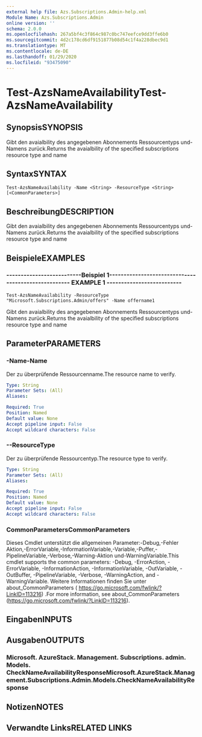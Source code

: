 ```yaml
---
external help file: Azs.Subscriptions.Admin-help.xml
Module Name: Azs.Subscriptions.Admin
online version: ''
schema: 2.0.0
ms.openlocfilehash: 267a5bf4c3f864c987c0bc747eefce9dd3ffe6b0
ms.sourcegitcommit: 4d2c178cd6df9151877b08d54c1f4a228dbec9d1
ms.translationtype: MT
ms.contentlocale: de-DE
ms.lasthandoff: 01/29/2020
ms.locfileid: "93475090"
---
```

# <span data-ttu-id="9d5f0-101">Test-AzsNameAvailability</span><span class="sxs-lookup"><span data-stu-id="9d5f0-101">Test-AzsNameAvailability</span></span>

## <span data-ttu-id="9d5f0-102">Synopsis</span><span class="sxs-lookup"><span data-stu-id="9d5f0-102">SYNOPSIS</span></span>
<span data-ttu-id="9d5f0-103">Gibt den avaialbility des angegebenen Abonnements Ressourcentyps und-Namens zurück.</span><span class="sxs-lookup"><span data-stu-id="9d5f0-103">Returns the avaialbility of the specified subscriptions resource type and name</span></span>

## <span data-ttu-id="9d5f0-104">Syntax</span><span class="sxs-lookup"><span data-stu-id="9d5f0-104">SYNTAX</span></span>

```
Test-AzsNameAvailability -Name <String> -ResourceType <String> [<CommonParameters>]
```

## <span data-ttu-id="9d5f0-105">Beschreibung</span><span class="sxs-lookup"><span data-stu-id="9d5f0-105">DESCRIPTION</span></span>
<span data-ttu-id="9d5f0-106">Gibt den avaialbility des angegebenen Abonnements Ressourcentyps und-Namens zurück.</span><span class="sxs-lookup"><span data-stu-id="9d5f0-106">Returns the avaialbility of the specified subscriptions resource type and name</span></span>

## <span data-ttu-id="9d5f0-107">Beispiele</span><span class="sxs-lookup"><span data-stu-id="9d5f0-107">EXAMPLES</span></span>

### <span data-ttu-id="9d5f0-108">--------------------------Beispiel 1--------------------------</span><span class="sxs-lookup"><span data-stu-id="9d5f0-108">-------------------------- EXAMPLE 1 --------------------------</span></span>
```
Test-AzsNameAvailability -ResourceType "Microsoft.Subscriptions.Admin/offers" -Name offername1
```

<span data-ttu-id="9d5f0-109">Gibt den avaialbility des angegebenen Abonnements Ressourcentyps und-Namens zurück.</span><span class="sxs-lookup"><span data-stu-id="9d5f0-109">Returns the avaialbility of the specified subscriptions resource type and name</span></span>

## <span data-ttu-id="9d5f0-110">Parameter</span><span class="sxs-lookup"><span data-stu-id="9d5f0-110">PARAMETERS</span></span>

### <span data-ttu-id="9d5f0-111">-Name</span><span class="sxs-lookup"><span data-stu-id="9d5f0-111">-Name</span></span>
<span data-ttu-id="9d5f0-112">Der zu überprüfende Ressourcenname.</span><span class="sxs-lookup"><span data-stu-id="9d5f0-112">The resource name to verify.</span></span>

```yaml
Type: String
Parameter Sets: (All)
Aliases: 

Required: True
Position: Named
Default value: None
Accept pipeline input: False
Accept wildcard characters: False
```

### <span data-ttu-id="9d5f0-113">-</span><span class="sxs-lookup"><span data-stu-id="9d5f0-113">-ResourceType</span></span>
<span data-ttu-id="9d5f0-114">Der zu überprüfende Ressourcentyp.</span><span class="sxs-lookup"><span data-stu-id="9d5f0-114">The resource type to verify.</span></span>

```yaml
Type: String
Parameter Sets: (All)
Aliases: 

Required: True
Position: Named
Default value: None
Accept pipeline input: False
Accept wildcard characters: False
```

### <span data-ttu-id="9d5f0-115">CommonParameters</span><span class="sxs-lookup"><span data-stu-id="9d5f0-115">CommonParameters</span></span>
<span data-ttu-id="9d5f0-116">Dieses Cmdlet unterstützt die allgemeinen Parameter:-Debug,-Fehler Aktion,-ErrorVariable,-InformationVariable,-Variable,-Puffer,-PipelineVariable,-Verbose,-Warning-Aktion und-WarningVariable.</span><span class="sxs-lookup"><span data-stu-id="9d5f0-116">This cmdlet supports the common parameters: -Debug, -ErrorAction, -ErrorVariable, -InformationAction, -InformationVariable, -OutVariable, -OutBuffer, -PipelineVariable, -Verbose, -WarningAction, and -WarningVariable.</span></span> <span data-ttu-id="9d5f0-117">Weitere Informationen finden Sie unter about_CommonParameters ( https://go.microsoft.com/fwlink/?LinkID=113216) .</span><span class="sxs-lookup"><span data-stu-id="9d5f0-117">For more information, see about_CommonParameters (https://go.microsoft.com/fwlink/?LinkID=113216).</span></span>

## <span data-ttu-id="9d5f0-118">Eingaben</span><span class="sxs-lookup"><span data-stu-id="9d5f0-118">INPUTS</span></span>

## <span data-ttu-id="9d5f0-119">Ausgaben</span><span class="sxs-lookup"><span data-stu-id="9d5f0-119">OUTPUTS</span></span>

### <span data-ttu-id="9d5f0-120">Microsoft. AzureStack. Management. Subscriptions. admin. Models. CheckNameAvailabilityResponse</span><span class="sxs-lookup"><span data-stu-id="9d5f0-120">Microsoft.AzureStack.Management.Subscriptions.Admin.Models.CheckNameAvailabilityResponse</span></span>

## <span data-ttu-id="9d5f0-121">Notizen</span><span class="sxs-lookup"><span data-stu-id="9d5f0-121">NOTES</span></span>

## <span data-ttu-id="9d5f0-122">Verwandte Links</span><span class="sxs-lookup"><span data-stu-id="9d5f0-122">RELATED LINKS</span></span>


